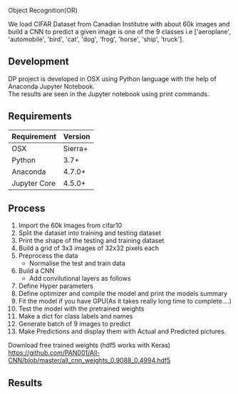 Object Recognition(OR)

We load CIFAR Dataset from Canadian Institutre with about 60k images and build a CNN to predict a given image is one of the 9 classes
i.e ['aeroplane', 'automobile', 'bird', 'cat', 'dog', 'frog', 'horse', 'ship', 'truck'].


## Development  
DP project is developed in OSX using Python language with the help of Anaconda Jupyter Notebook.  
The results are seen in the Jupyter notebook using print commands.  
## Requirements  
| Requirement | Version |  
|--|--|  
| OSX | Sierra+ |  
| Python | 3.7+ |  
| Anaconda | 4.7.0+ |  
| Jupyter Core | 4.5.0+ |  
  

## Process

1. Import the 60k images from cifar10
2. Split the dataset into training and testing dataset
3. Print the shape of the testing and training dataset
4. Build a grid of 3x3 images of 32x32 pixels each
5. Preprocess the data
	- Normalise the test and train data
6. Build a CNN
	- Add convilutional layers as follows
7. Define Hyper parameters
8. Define optimizer and compile the model and print the models summary
9. Fit the model if you have GPU(As it takes really long time to complete....)
10. Test the model with the pretrained weights
11. Make a dict for class labels and names 
12. Generate batch of 9 images to predict
13. Make Predictions and display them with Actual and Predicted pictures.


Download free trained weights (hdf5 works with Keras)
https://github.com/PAN001/All-CNN/blob/master/all_cnn_weights_0.9088_0.4994.hdf5


## Results 


